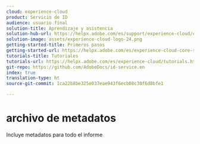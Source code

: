 ```yaml
---
cloud: experience-cloud
product: Servicio de ID
audience: usuario final
solution-title: Aprendizaje y asistencia
solution-hub-url: https://helpx.adobe.com/es/support/experience-cloud/core-services.html
solution-image: assets/experience-cloud-logo-24.png
getting-started-title: Primeros pasos
getting-started-url: https://helpx.adobe.com/es/experience-cloud-core-services/get-started.html
tutorials-title: Tutoriales
tutorials-url: https://helpx.adobe.com/es/experience-cloud/tutorials.html
git-repo: https://github.com/AdobeDocs/id-service.en
index: true
translation-type: ht
source-git-commit: 1ca22b8be325e037eae943f6ecb08c30f6d8bfe1

---
```



# archivo de metadatos

Incluye metadatos para todo el informe